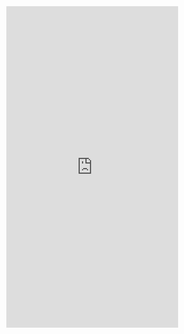 <iframe  
height=850
width=90%
src="https://ks.wjx.top/vm/mdHD9XJ.aspx"  
frameborder=0  
allowfullscreen>
</iframe>